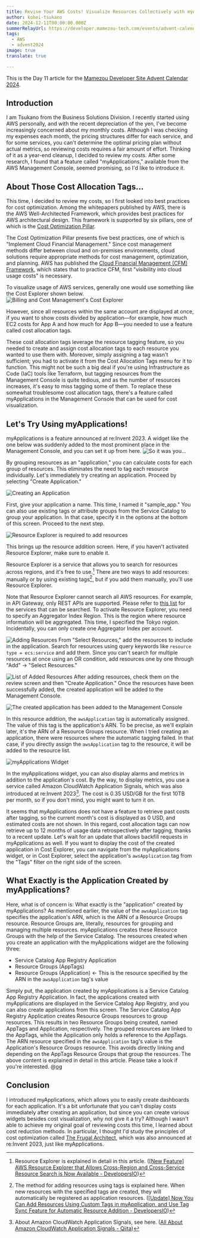 ```yaml
---
title: Revise Your AWS Costs! Visualize Resources Collectively with myApplications
author: kohei-tsukano
date: 2024-12-11T00:00:00.000Z
summerRelayUrl: https://developer.mamezou-tech.com/events/advent-calendar/2024/
tags:
  - AWS
  - advent2024
image: true
translate: true

---
```


This is the Day 11 article for the [Mamezou Developer Site Advent Calendar 2024](/events/advent-calendar/2024/).

## Introduction

I am Tsukano from the Business Solutions Division. I recently started using AWS personally, and with the recent depreciation of the yen, I've become increasingly concerned about my monthly costs.
Although I was checking my expenses each month, the pricing structures differ for each service, and for some services, you can't determine the optimal pricing plan without actual metrics, so reviewing costs requires a fair amount of effort.
Thinking of it as a year-end cleanup, I decided to review my costs. After some research, I found that a feature called "myApplications," available from the AWS Management Console, seemed promising, so I'd like to introduce it.

## About Those Cost Allocation Tags...

This time, I decided to review my costs, so I first looked into best practices for cost optimization.
Among the whitepapers published by AWS, there is the AWS Well-Architected Framework, which provides best practices for AWS architectural design.
This framework is supported by six pillars, one of which is the [Cost Optimization Pillar](https://docs.aws.amazon.com/ja_jp/wellarchitected/latest/cost-optimization-pillar/welcome.html?ref=wellarchitected-wp).

The Cost Optimization Pillar presents five best practices, one of which is "Implement Cloud Financial Management."
Since cost management methods differ between cloud and on-premises environments, cloud solutions require appropriate methods for cost management, optimization, and planning.
AWS has published the [Cloud Financial Management (CFM) Framework](https://aws.amazon.com/jp/blogs/news/aws-cost-optimization-guidebook/), which states that to practice CFM, first "visibility into cloud usage costs" is necessary.

To visualize usage of AWS services, generally one would use something like the Cost Explorer shown below.
![Billing and Cost Management's Cost Explorer](https://i.gyazo.com/febee5bacb05270c6331c51683422bbd.png)

However, since all resources within the same account are displayed at once, if you want to show costs divided by application—for example, how much EC2 costs for App A and how much for App B—you needed to use a feature called cost allocation tags.

These cost allocation tags leverage the resource tagging feature, so you needed to create and assign cost allocation tags to each resource you wanted to use them with.
Moreover, simply assigning a tag wasn't sufficient; you had to activate it from the Cost Allocation Tags menu for it to function.
This might not be such a big deal if you're using Infrastructure as Code (IaC) tools like Terraform, but tagging resources from the Management Console is quite tedious, and as the number of resources increases, it's easy to miss tagging some of them.
To replace these somewhat troublesome cost allocation tags, there's a feature called myApplications in the Management Console that can be used for cost visualization.

## Let's Try Using myApplications!

myApplications is a feature announced at re:Invent 2023. A widget like the one below was suddenly added to the most prominent place in the Management Console, and you can set it up from here.
![So it was you...](https://i.gyazo.com/76ad0c9dd4dd0481af78ba1276ee36c7.png)

By grouping resources as an "application," you can calculate costs for each group of resources. This eliminates the need to tag each resource individually.
Let's immediately try creating an application. Proceed by selecting "Create Application."

![Creating an Application](https://i.gyazo.com/fcef7305ff2191b3efd2033dc357c0c4.png)

First, give your application a name. This time, I named it "sample_app."
You can also use existing tags or attribute groups from the Service Catalog to group your application.
In that case, specify it in the options at the bottom of this screen.
Proceed to the next step.

![Resource Explorer is required to add resources](https://i.gyazo.com/277e54956dedb612287172f708fd9091.png)

This brings up the resource addition screen. Here, if you haven't activated Resource Explorer, make sure to enable it.

Resource Explorer is a service that allows you to search for resources across regions, and it's free to use.[^2]
There are two ways to add resources: manually or by using existing tags[^3], but if you add them manually, you'll use Resource Explorer.

Note that Resource Explorer cannot search all AWS resources. For example, in API Gateway, only REST APIs are supported. Please refer to [this list](https://docs.aws.amazon.com/ja_jp/resource-explorer/latest/userguide/supported-resource-types.html?icmp=docs_re_console_supported-resource-types) for the services that can be searched.
To activate Resource Explorer, you need to specify an Aggregator Index Region. This is the region where resource information will be aggregated.
This time, I specified the Tokyo region. Incidentally, you can only create one Aggregator Index per account.

![Adding Resources](https://i.gyazo.com/373fea5623c68e012147520a480e6b41.png)
From "Select Resources," add the resources to include in the application. Search for resources using query keywords like `resource type = ecs:service` and add them.
Since you can't search for multiple resources at once using an OR condition, add resources one by one through "Add" → "Select Resources."

![List of Added Resources](https://i.gyazo.com/1f230200deab225b7b044eb58f1e42e0.png)
After adding resources, check them on the review screen and then "Create Application."
Once the resources have been successfully added, the created application will be added to the Management Console.

![The created application has been added to the Management Console](https://i.gyazo.com/f1cf7e1625a7e9bd0e28bb17fc070e00.png)

In this resource addition, the `awsApplication` tag is automatically assigned. The value of this tag is the application's ARN. To be precise, as we'll explain later, it's the ARN of a Resource Groups resource.
When I tried creating an application, there were resources where the automatic tagging failed. In that case, if you directly assign the `awsApplication` tag to the resource, it will be added to the resource list.

![myApplications Widget](https://i.gyazo.com/0255fc963ab067d450d2ad8c3df16f07.png)

In the myApplications widget, you can also display alarms and metrics in addition to the application's cost.
By the way, to display metrics, you use a service called Amazon CloudWatch Application Signals, which was also introduced at re:Invent 2023[^4]. The cost is 0.35 USD/GB for the first 10TB per month, so if you don't mind, you might want to turn it on.

It seems that myApplications does not have a feature to retrieve past costs after tagging, so the current month's cost is displayed as 0 USD, and estimated costs are not shown.
In this regard, cost allocation tags can now retrieve up to 12 months of usage data retrospectively after tagging, thanks to a recent update. Let's wait for an update that allows backfill requests in myApplications as well.
If you want to display the cost of the created application in Cost Explorer, you can navigate from the myApplications widget, or in Cost Explorer, select the application's `awsApplication` tag from the "Tags" filter on the right side of the screen.

[^2]: Resource Explorer is explained in detail in this article. ([[New Feature] AWS Resource Explorer that Allows Cross-Region and Cross-Service Resource Search is Now Available - DevelopersIO](https://dev.classmethod.jp/articles/aws-resource-explorer-new/))
[^3]: The method for adding resources using tags is explained here. When new resources with the specified tags are created, they will automatically be registered as application resources. ([[Update] Now You Can Add Resources Using Custom Tags in myApplication, and Use Tag Sync Feature for Automatic Resource Addition - DevelopersIO](https://dev.classmethod.jp/articles/myapplications-tag-sync/))
[^4]: About Amazon CloudWatch Application Signals, see here. ([All About Amazon CloudWatch Application Signals - Qiita](https://qiita.com/AoTo0330/items/4d3cf0f6126f1a2a76c5))

## What Exactly is the Application Created by myApplications?

Here, what is of concern is: What exactly is the "application" created by myApplications? As mentioned earlier, the value of the `awsApplication` tag specifies the application's ARN, which is the ARN of a Resource Groups resource.
Resource Groups are, literally, resources for grouping and managing multiple resources. myApplications creates these Resource Groups with the help of the Service Catalog.
The resources created when you create an application with the myApplications widget are the following three:

- Service Catalog App Registry Application
- Resource Groups (AppTags)
- Resource Groups (Application) ← This is the resource specified by the ARN in the `awsApplication` tag's value

Simply put, the application created by myApplications is a Service Catalog App Registry Application. In fact, the applications created with myApplications are displayed in the Service Catalog App Registry, and you can also create applications from this screen.
The Service Catalog App Registry Application creates Resource Groups resources to group resources. This results in two Resource Groups being created, named AppTags and Application, respectively. The grouped resources are linked to the AppTags, while the Application only holds a reference to the AppTags.
The ARN resource specified in the `awsApplication` tag's value is the Application's Resource Groups resource. This avoids directly linking and depending on the AppTags Resource Groups that group the resources.
The above content is explained in detail in this article. Please take a look if you're interested.
@[og](https://qiita.com/hiramax/items/00dd304a311ba40acc63)

## Conclusion

I introduced myApplications, which allows you to easily create dashboards for each application. It's a bit unfortunate that you can't display costs immediately after creating an application, but since you can create various widgets besides cost visualization, why not give it a try?
Although I wasn't able to achieve my original goal of reviewing costs this time, I learned about cost reduction methods. In particular, I thought I'd study the principles of cost optimization called [The Frugal Architect](https://thefrugalarchitect.com/laws/), which was also announced at re:Invent 2023, just like myApplications.
